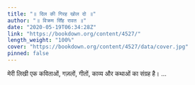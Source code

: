 ```yaml
---
title: "॥ दिल की गिरह खोल दो ॥"
author: "॥ विक्रम सिँह रावत ॥"
date: "2020-05-19T06:34:28Z"
link: "https://bookdown.org/content/4527/"
length_weight: "100%"
cover: "https://bookdown.org/content/4527/data/cover.jpg"
pinned: false
---
```


मेरी लिखी एक कविताओं, गज़लों, गीतों, काव्य और कथाओं का संग्रह है। ...
